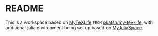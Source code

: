 # README
This is a workspace based on [MyTeXLife](https://github.com/okatsn/MyTeXLife) `FROM` [okatsn/my-tex-life](https://hub.docker.com/repository/docker/okatsn/my-tex-life/general), with additional julia environment being set up based on [MyJuliaSpace](https://github.com/okatsn/MyJuliaSpace).
